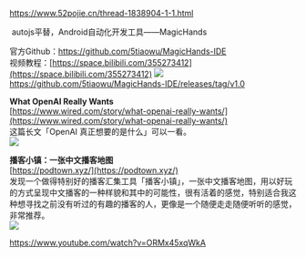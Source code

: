 https://www.52pojie.cn/thread-1838904-1-1.html

 autojs平替，Android自动化开发工具——MagicHands
 
  
官方Github：https://github.com/5tiaowu/MagicHands-IDE  
视频教程：[https://space.bilibili.com/355273412](https://space.bilibili.com/355273412)
![](Pasted%20image%2020230928111608.png)
https://github.com/5tiaowu/MagicHands-IDE/releases/tag/v1.0



**What OpenAI Really Wants**  
[https://www.wired.com/story/what-openai-really-wants/](https://www.wired.com/story/what-openai-really-wants/)  
这篇长文「OpenAI 真正想要的是什么」可以一看。  
![](https://gw.alipayobjects.com/zos/k/c3/zQfksa.png)

**播客小镇：一张中文播客地图**  
[https://podtown.xyz/](https://podtown.xyz/)  
发现一个做得特别好的播客汇集工具「播客小镇」，一张中文播客地图，用以好玩的方式呈现中文播客的一种样貌和其中的可能性，很有活着的感觉，特别适合我这种想寻找之前没有听过的有趣的播客的人，更像是一个随便走走随便听听的感觉，非常推荐。  
![](https://gw.alipayobjects.com/zos/k/qt/SCR-20230918-rmbb.png)



https://www.youtube.com/watch?v=ORMx45xqWkA